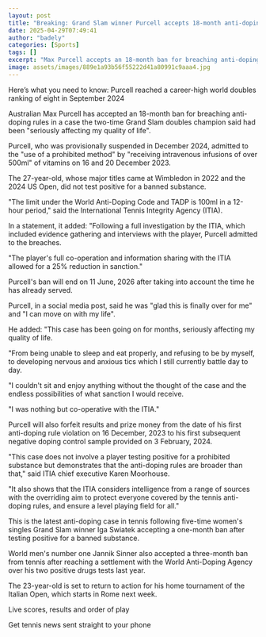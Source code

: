 ```yaml
---
layout: post
title: "Breaking: Grand Slam winner Purcell accepts 18-month anti-doping breach ban"
date: 2025-04-29T07:49:41
author: "badely"
categories: [Sports]
tags: []
excerpt: "Max Purcell accepts an 18-month ban for breaching anti-doping rules in a case the two-time Grand Slam doubles champion says has been 'seriously affect"
image: assets/images/889e1a93b56f55222d41a80991c9aaa4.jpg
---
```


Here’s what you need to know: Purcell reached a career-high world doubles ranking of eight in September 2024

Australian Max Purcell has accepted an 18-month ban for breaching anti-doping rules in a case the two-time Grand Slam doubles champion said had been "seriously affecting my quality of life".

Purcell, who was provisionally suspended in December 2024, admitted to the "use of a prohibited method" by "receiving intravenous infusions of over 500ml" of vitamins on 16 and 20 December 2023. 

The 27-year-old, whose major titles came at Wimbledon in 2022 and the 2024 US Open, did not test positive for a banned substance.

"The limit under the World Anti-Doping Code and TADP is 100ml in a 12-hour period," said the International Tennis Integrity Agency (ITIA).

In a statement, it added: "Following a full investigation by the ITIA, which included evidence gathering and interviews with the player, Purcell admitted to the breaches.

"The player's full co-operation and information sharing with the ITIA allowed for a 25% reduction in sanction."

Purcell's ban will end on 11 June, 2026 after taking into account the time he has already served.

Purcell, in a social media post, said he was "glad this is finally over for me" and "I can move on with my life". 

He added: "This case has been going on for months, seriously affecting my quality of life.

"From being unable to sleep and eat properly, and refusing to be by myself, to developing nervous and anxious tics which I still currently battle day to day. 

"I couldn't sit and enjoy anything without the thought of the case and the endless possibilities of what sanction I would receive. 

"I was nothing but co-operative with the ITIA."

Purcell will also forfeit results and prize money from the date of his first anti-doping rule violation on 16 December, 2023 to his first subsequent negative doping control sample provided on 3 February, 2024.

"This case does not involve a player testing positive for a prohibited substance but demonstrates that the anti-doping rules are broader than that," said ITIA chief executive Karen Moorhouse.

"It also shows that the ITIA considers intelligence from a range of sources with the overriding aim to protect everyone covered by the tennis anti-doping rules, and ensure a level playing field for all."

This is the latest anti-doping case in tennis following five-time women's singles Grand Slam winner Iga Swiatek accepting a one-month ban after testing positive for a banned substance.

World men's number one Jannik Sinner also accepted a three-month ban from tennis after reaching a settlement with the World Anti-Doping Agency over his two positive drugs tests last year.

The 23-year-old is set to return to action for his home tournament of the Italian Open, which starts in Rome next week.

Live scores, results and order of play

Get tennis news sent straight to your phone

